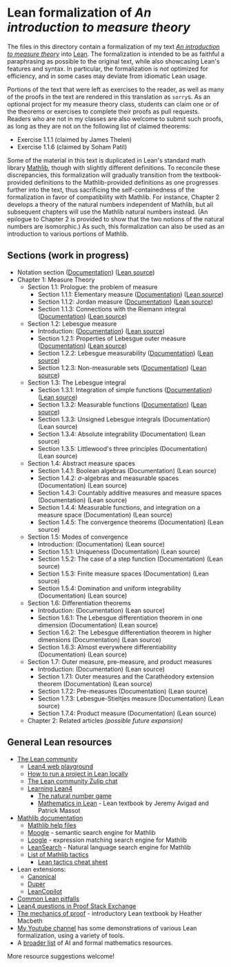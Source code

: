 # Lean formalization of _An introduction to measure theory_

The files in this directory contain a formalization of my text [_An introduction to measure theory_](https://terrytao.wordpress.com/books/an-introduction-to-measure-theory/) into [Lean](https://lean-lang.org/). The formalization is intended to be as faithful a paraphrasing as possible to the original text, while also showcasing Lean's features and syntax.  In particular, the formalization is _not_ optimized for efficiency, and in some cases may deviate from idiomatic Lean usage.

Portions of the text that were left as exercises to the reader, as well as many of the proofs in the text are rendered in this translation as `sorry`s.  As an optional project for my measure theory class, students can claim one or of the theorems or exercises to complete their proofs as pull requests.  Readers who are not in my classes are also welcome to submit such proofs, as long as they are not on the following list of claimed theorems:

- Exercise 1.1.1 (claimed by James Thelen)
- Exercise 1.1.6 (claimed by Soham Patil)

Some of the material in this text is duplicated in Lean's standard math library [Mathlib](https://leanprover-community.github.io/mathlib4_docs/), though with slightly different definitions.  To reconcile these discrepancies, this formalization will gradually transition from the textbook-provided definitions to the Mathlib-provided definitions as one progresses further into the text, thus sacrificing the self-containedness of the formalization in favor of compatibility with Mathlib.  For instance, Chapter 2 develops a theory of the natural numbers independent of Mathlib, but all subsequent chapters will use the Mathlib natural numbers instead.  (An epilogue to Chapter 2 is provided to show that the two notions of the natural numbers are isomorphic.)  As such, this formalization can also be used as an introduction to various portions of Mathlib.

## Sections (work in progress)

- Notation section ([Documentation](https://teorth.github.io/analysis/docs/Analysis/MeasureTheory/Notation.html)) ([Lean source](https://github.com/teorth/analysis/blob/main/analysis/Analysis/MeasureTheory/Notation.lean))
- Chapter 1: Measure Theory
  - Section 1.1: Prologue: the problem of measure
    - Section 1.1.1: Elementary measure ([Documentation](https://teorth.github.io/analysis/docs/Analysis/MeasureTheory/Section_1_1_1.html)) ([Lean source](https://github.com/teorth/analysis/blob/main/analysis/Analysis/MeasureTheory/Section_1_1_1.lean))
    - Section 1.1.2: Jordan measure ([Documentation](https://teorth.github.io/analysis/docs/Analysis/MeasureTheory/Section_1_1_2.html)) ([Lean source](https://github.com/teorth/analysis/blob/main/analysis/Analysis/MeasureTheory/Section_1_1_2.lean))
    - Section 1.1.3: Connections with the Riemann integral ([Documentation](https://teorth.github.io/analysis/docs/Analysis/MeasureTheory/Section_1_1_3.html)) ([Lean source](https://github.com/teorth/analysis/blob/main/analysis/Analysis/MeasureTheory/Section_1_1_3.lean))
  - Section 1.2: Lebesgue measure
    - Introduction: ([Documentation](https://teorth.github.io/analysis/docs/Analysis/MeasureTheory/Section_1_2.html)) ([Lean source](https://github.com/teorth/analysis/blob/main/analysis/Analysis/MeasureTheory/Section_1_2.lean))
    - Section 1.2.1: Properties of Lebesgue outer measure ([Documentation](https://teorth.github.io/analysis/docs/Analysis/MeasureTheory/Section_1_2_1.html)) ([Lean source](https://github.com/teorth/analysis/blob/main/analysis/Analysis/MeasureTheory/Section_1_2_1.lean))
    - Section 1.2.2: Lebesgue measurability ([Documentation](https://teorth.github.io/analysis/docs/Analysis/MeasureTheory/Section_1_2_2.html)) ([Lean source](https://github.com/teorth/analysis/blob/main/analysis/Analysis/MeasureTheory/Section_1_2_2.lean))
    - Section 1.2.3: Non-measurable sets ([Documentation](https://teorth.github.io/analysis/docs/Analysis/MeasureTheory/Section_1_2_3.html)) ([Lean source](https://github.com/teorth/analysis/blob/main/analysis/Analysis/MeasureTheory/Section_1_2_3.lean))
  - Section 1.3: The Lebesgue integral
    - Section 1.3.1: Integration of simple functions ([Documentation](https://teorth.github.io/analysis/docs/Analysis/MeasureTheory/Section_1_3_1.html)) ([Lean source](https://github.com/teorth/analysis/blob/main/analysis/Analysis/MeasureTheory/Section_1_3_1.lean))
    - Section 1.3.2: Measurable functions ([Documentation](https://teorth.github.io/analysis/docs/Analysis/MeasureTheory/Section_1_3_2.html)) ([Lean source](https://github.com/teorth/analysis/blob/main/analysis/Analysis/MeasureTheory/Section_1_3_2.lean))
    - Section 1.3.3: Unsigned Lebesgue integrals (Documentation) (Lean source)
    - Section 1.3.4: Absolute integrability (Documentation) (Lean source)
    - Section 1.3.5: Littlewood's three principles (Documentation) (Lean source)
  - Section 1.4: Abstract measure spaces
    - Section 1.4.1: Boolean algebras (Documentation) (Lean source)
    - Section 1.4.2: $\sigma$-algebras and measurable spaces (Documentation) (Lean source)
    - Section 1.4.3: Countably additive measures and measure spaces (Documentation) (Lean source)
    - Section 1.4.4: Measurable functions, and integration on a measure space (Documentation) (Lean source)
    - Section 1.4.5: The convergence theorems (Documentation) (Lean source)
  - Section 1.5: Modes of convergence
    - Introduction: (Documentation) (Lean source)
    - Section 1.5.1: Uniqueness (Documentation) (Lean source)
    - Section 1.5.2: The case of a step function (Documentation) (Lean source)
    - Section 1.5.3: Finite measure spaces (Documentation) (Lean source)
    - Section 1.5.4: Domination and uniform integrability (Documentation) (Lean source)
  - Section 1.6: Differentiation theorems
    - Introduction: (Documentation) (Lean source)
    - Section 1.6.1: The Lebesgue differentiation theorem in one dimension (Documentation) (Lean source)
    - Section 1.6.2: The Lebesgue differentiation theorem in higher dimensions (Documentation) (Lean source)
    - Section 1.6.3: Almost everywhere differentiability (Documentation) (Lean source)
  - Section 1.7: Outer measure, pre-measure, and product measures
    - Introduction: (Documentation) (Lean source)
    - Section 1.7.1: Outer measures and the Carathéodory extension theorem (Documentation) (Lean source)
    - Section 1.7.2: Pre-measures (Documentation) (Lean source)
    - Section 1.7.3: Lebesgue-Stieltjes measure (Documentation) (Lean source)
    - Section 1.7.4: Product measure (Documentation) (Lean source)
  - Chapter 2: Related articles _(possible future expansion)_

## General Lean resources

- [The Lean community](https://leanprover-community.github.io/)
  - [Lean4 web playground](https://live.lean-lang.org/)
  - [How to run a project in Lean locally](https://leanprover-community.github.io/install/project.html)
  - [The Lean community Zulip chat](https://leanprover.zulipchat.com/)
  - [Learning Lean4](https://leanprover-community.github.io/learn.html)
    - [The natural number game](https://adam.math.hhu.de/)
    - [Mathematics in Lean](https://leanprover-community.github.io/mathematics_in_lean/)  - Lean textbook by Jeremy Avigad and Patrick Massot
- [Mathlib documentation](https://leanprover-community.github.io/mathlib4_docs/)
  - [Mathlib help files](https://seasawher.github.io/mathlib4-help/)
  - [Moogle](https://moogle-morphlabs.vercel.app/) - semantic search engine for Mathlib
  - [Loogle](https://loogle.lean-lang.org/) - expression matching search engine for Mathlib
  - [LeanSearch](https://leansearch.net/) - Natural language search engine for Mathlib
  - [List of Mathlib tactics](https://github.com/haruhisa-enomoto/mathlib4-all-tactics/blob/main/all-tactics.md)
    - [Lean tactics cheat sheet](https://github.com/fpvandoorn/LeanCourse24/blob/master/lean-tactics.pdf)
- Lean extensions:
  - [Canonical](https://github.com/chasenorman/Canonical)
  - [Duper](https://github.com/leanprover-community/duper)
  - [LeanCopilot](https://github.com/lean-dojo/LeanCopilot)
- [Common Lean pitfalls](https://github.com/nielsvoss/lean-pitfalls)
- [Lean4 questions in Proof Stack Exchange](https://proofassistants.stackexchange.com/questions/tagged/lean4)
- [The mechanics of proof](https://hrmacbeth.github.io/math2001/) - introductory Lean textbook by Heather Macbeth
- [My Youtube channel](https://www.youtube.com/@TerenceTao27) has some demonstrations of various Lean formalization, using a variety of tools.
- A [broader list](https://docs.google.com/document/d/1kD7H4E28656ua8jOGZ934nbH2HcBLyxcRgFDduH5iQ0) of AI and formal mathematics resources.

More resource suggestions welcome!